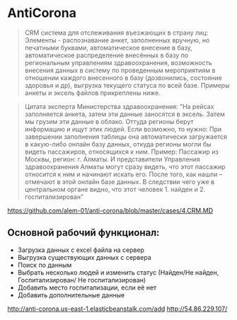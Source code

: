 # AntiCorona
>CRM система для отслеживания въезжающих в страну лиц:
Элементы - распознавание анкет, заполненных вручную, но печатными буквами, автоматическое 
внесение в базу, автоматическое распределение внесённых в базу по региональным управлениям 
здравоохранения, возможность внесения данных в систему по проведенным мероприятиям в 
отношении каждого внесенного в базу (дозвонились, состояние здоровья и др), выгрузка 
текущего статуса по всей базе. Примеры анкеты и эксель файлов прикреплены ниже.  

>Цитата эксперта Министерства здравоохранения: "На рейсах заполняется анкета, затем эти 
>данные заносятся в эксель. Затем мы грузим эти данные в облако. Оттуда регионы берут 
>информацию и ищут этих людей. Если возможно, то нужно: При завершении заполнения таблицы 
>она автоматически загружается в какую-либо онлайн базу данных, откуда регионы могли бы 
>видеть пассажиров, относящихся к ним. Пример: Пассажир из Москвы, регион: г. Алматы. И 
>представители Управления здравоохранения Алматы могут сразу видеть, что этот пассажир 
>относится к ним и начинают искать его. После того, как нашли – отмечают в этой онлайн базе 
>данных. В следствии чего уже в центральном органе видно, что этот человек 1. найден и 2. 
>госпитализирован"  

https://github.com/alem-01/anti-corona/blob/master/cases/4.CRM.MD

## Основной рабочий функционал:
- Загрузка данных с excel файла на сервер
- Выгрузка существующих данных с сервера
- Поиск по данным
- Выбрать несколько людей и изменить статус (Найден/Не найден, Госпитализирован/ Не госпитализирован)
- Добавить место госпитализации, если её нет
- Добавить дополнительные данные 

http://anti-corona.us-east-1.elasticbeanstalk.com/add
http://54.86.229.107/
